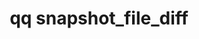 ---
category: snapshot
command: snapshot_file_diff
optional_options:
- alternate: []
  help: Snapshot ID of the newer snapshot
  name: --newer-snapshot
  required: true
- alternate: []
  help: Snapshot ID of the older snapshot
  name: --older-snapshot
  required: true
- alternate: []
  help: Path to file
  name: --path
  required: false
- alternate: []
  help: File ID
  name: --file-id
  required: false
- alternate: []
  help: Maximum number of entries to return per request
  name: --page-size
  required: false
permalink: /qq-cli-command-guide/snapshot/snapshot_file_diff.html
positional_options: []
sidebar: qq_cli_command_reference_sidebar
summary: This section explains how to use the <code>qq snapshot_file_diff</code> command.
synopsis: List changed byte ranges of a file between two snapshots.
title: qq snapshot_file_diff
usage: "qq snapshot_file_diff [-h] --newer-snapshot NEWER_SNAPSHOT --older-snapshot\
  \ OLDER_SNAPSHOT (--path PATH | --file-id FILE_ID)\n    [--page-size PAGE_SIZE]"
zendesk_source: qq CLI Command Guide

---